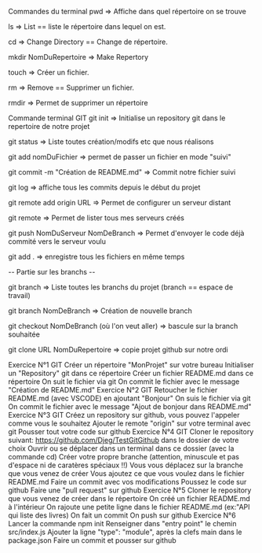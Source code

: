 Commandes du terminal
pwd => Affiche dans quel répertoire on se trouve

ls => List == liste le répertoire dans lequel on est.

cd => Change Directory == Change de répertoire.

mkdir NomDuRepertoire => Make Repertory

touch => Créer un fichier.

rm => Remove == Supprimer un fichier.

rmdir => Permet de supprimer un répertoire

Commande terminal GIT
git init => Initialise un repository git dans le repertoire de notre projet

git status => Liste toutes création/modifs etc que nous réalisons

git add nomDuFichier => permet de passer un fichier en mode "suivi"

git commit -m "Création de README.md" => Commit notre fichier suivi

git log => affiche tous les commits depuis le début du projet

git remote add origin URL => Permet de configurer un serveur distant

git remote => Permet de lister tous mes serveurs créés

git push NomDuServeur NomDeBranch => Permet d'envoyer le code déjà commité vers le serveur voulu

git add . => enregistre tous les fichiers en même temps

-- Partie sur les branchs --

git branch => Liste toutes les branchs du projet (branch == espace de travail)

git branch NomDeBranch => Création de nouvelle branch

git checkout NomDeBranch (où l'on veut aller) => bascule sur la branch souhaitée

git clone URL NomDuRepertoire => copie projet github sur notre ordi

Exercice N°1 GIT
Créer un répertoire "MonProjet" sur votre bureau
Initialiser un "Repository" git dans ce répertoire
Créer un fichier README.md dans ce répertoire
On suit le fichier via git
On commit le fichier avec le message "Création de README.md"
Exercice N°2 GIT
Retoucher le fichier README.md (avec VSCODE) en ajoutant "Bonjour"
On suis le fichier via git
On commit le fichier avec le message "Ajout de bonjour dans README.md"
Exercice N°3 GIT
Créez un repository sur github, vous pouvez l'appeler comme vous le souhaitez
Ajouter le remote "origin" sur votre terminal avec git
Pousser tout votre code sur github
Exercice N°4 GIT
Cloner le repository suivant: https://github.com/Djeg/TestGitGithub dans le dossier de votre choix
Ouvrir ou se déplacer dans un terminal dans ce dossier (avec la commande cd)
Créer votre propre branche (attention, minuscule et pas d'espace ni de caratères spéciaux !!)
Vous vous déplacez sur la branche que vous venez de créer
Vous ajoutez ce que vous voulez dans le fichier README.md
Faire un commit avec vos modifications
Poussez le code sur github
Faire une "pull request" sur github
Exercice N°5
Cloner le repository que vous venez de créer dans le répertoire
On créé un fichier README.md à l'intérieur
On rajoute une petite ligne dans le fichier README.md (ex:"API qui liste des livres)
On fait un commit
On push sur github
Exercice N°6
Lancer la commande npm init
Renseigner dans "entry point" le chemin src/index.js
Ajouter la ligne "type": "module", après la clefs main dans le package.json
Faire un commit et pousser sur github